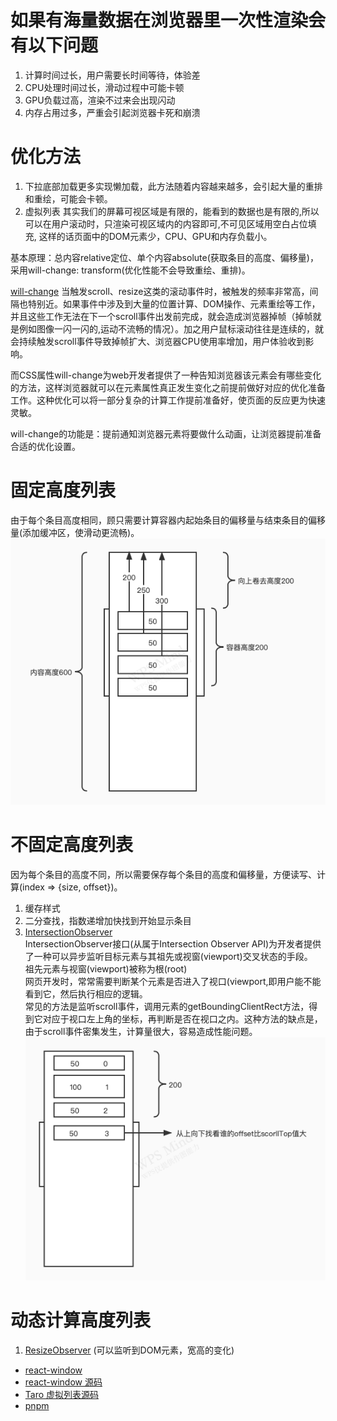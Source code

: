 <!--
 * @Author: xinxu azzlzzxz@gmail.com
 * @Date: 2022-06-16 16:28:26
 * @LastEditors: xinxu azzlzzxz@gmail.com
 * @LastEditTime: 2022-06-23 16:41:10
 * @FilePath: /VirtualList/README.md
-->
# 如果有海量数据在浏览器里一次性渲染会有以下问题
1. 计算时间过长，用户需要长时间等待，体验差
2. CPU处理时间过长，滑动过程中可能卡顿
3. GPU负载过高，渲染不过来会出现闪动
4. 内存占用过多，严重会引起浏览器卡死和崩溃
# 优化方法
1. 下拉底部加载更多实现懒加载，此方法随着内容越来越多，会引起大量的重排和重绘，可能会卡顿。
2. 虚拟列表 其实我们的屏幕可视区域是有限的，能看到的数据也是有限的,所以可以在用户滚动时，只渲染可视区域内的内容即可,不可见区域用空白占位填充, 这样的话页面中的DOM元素少，CPU、GPU和内存负载小。

基本原理：总内容relative定位、单个内容absolute(获取条目的高度、偏移量)，采用will-change: transform(优化性能不会导致重绘、重排)。

[will-change](https://developer.mozilla.org/zh-CN/docs/Web/CSS/will-change)
当触发scroll、resize这类的滚动事件时，被触发的频率非常高，间隔也特别近。如果事件中涉及到大量的位置计算、DOM操作、元素重绘等工作，并且这些工作无法在下一个scroll事件出发前完成，就会造成浏览器掉帧（掉帧就是例如图像一闪一闪的,运动不流畅的情况）。加之用户鼠标滚动往往是连续的，就会持续触发scroll事件导致掉帧扩大、浏览器CPU使用率增加，用户体验收到影响。

而CSS属性will-change为web开发者提供了一种告知浏览器该元素会有哪些变化的方法，这样浏览器就可以在元素属性真正发生变化之前提前做好对应的优化准备工作。这种优化可以将一部分复杂的计算工作提前准备好，使页面的反应更为快速灵敏。

will-change的功能是：提前通知浏览器元素将要做什么动画，让浏览器提前准备合适的优化设置。

# 固定高度列表
由于每个条目高度相同，顾只需要计算容器内起始条目的偏移量与结束条目的偏移量(添加缓冲区，使滑动更流畅)。
![image](./src/assets/1.jpg)
# 不固定高度列表
因为每个条目的高度不同，所以需要保存每个条目的高度和偏移量，方便读写、计算(index => {size, offset})。
1. 缓存样式
2. 二分查找，指数递增加快找到开始显示条目
3. [IntersectionObserver](https://developer.mozilla.org/zh-CN/docs/Web/API/IntersectionObserver) \
IntersectionObserver接口(从属于Intersection Observer API)为开发者提供了一种可以异步监听目标元素与其祖先或视窗(viewport)交叉状态的手段。\
祖先元素与视窗(viewport)被称为根(root)\
网页开发时，常常需要判断某个元素是否进入了视口(viewport,即用户能不能看到它，然后执行相应的逻辑。\
常见的方法是监听scroll事件，调用元素的getBoundingClientRect方法，得到它对应于视口左上角的坐标，再判断是否在视口之内。这种方法的缺点是，由于scroll事件密集发生，计算量很大，容易造成性能问题。
![image](./src/assets/2.jpg)
# 动态计算高度列表
1. [ResizeObserver](https://developer.mozilla.org/zh-CN/docs/Web/API/ResizeObserver) (可以监听到DOM元素，宽高的变化)

- [react-window](https://react-window-next.vercel.app/#/examples/list/fixed-size)
- [react-window 源码](https://github.com/bvaughn/react-window)
- [Taro 虚拟列表源码](https://github.com/NervJS/taro/tree/next/packages/taro-components/virtual-list/react)
- [pnpm](https://pnpm.io/zh/)